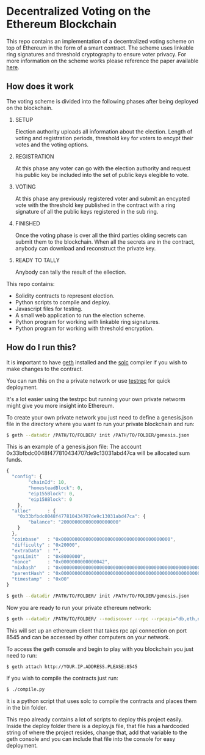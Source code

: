 # Decentralized Voting on the Ethereum Blockchain

This repo contains an implementation of a decentralized voting scheme on top of Ethereum in the form of a smart contract. The scheme uses linkable ring signatures and threshold cryptography to ensure voter privacy. For more information on the scheme works please reference the paper available [here](http://aleph.com.mx/docs/blockchain_voting.pdf).


## How does it work

The voting scheme is divided into the following phases after being deployed on the blockchain.

1. SETUP

    Election authority uploads all information about the election. Length of voting and registration periods, threshold key for voters to encypt their votes and the voting options. 
    

2. REGISTRATION
    
    At this phase any voter can go with the election authority and request his public key be included into the set of public keys elegible to vote. 
    
    
3. VOTING

    At this phase any previously registered voter and submit an encypted vote with the threshold key published in the contract with a ring signature of all the public keys registered in the sub ring.

4. FINISHED

    Once the voting phase is over all the third parties olding secrets can submit them to the blockchain. When all the secrets are in the contract, anybody can download and reconstruct the private key.
    

5. READY TO TALLY

    Anybody can tally the result of the ellection.


This repo contains:

- Solidity contracts to represent election.
- Python scripts to compile and deploy.
- Javascript files for testing.
- A small web application to run the election scheme.
- Python program for working with linkable ring signatures.
- Python program for working with threshold encryption.


## How do I run this?



It is important to have [geth](https://github.com/ethereum/go-ethereum/wiki/Installing-Geth) installed and the [solc](https://solidity.readthedocs.io/en/develop/installing-solidity.html) compiler if you wish to make changes to the contract. 

You can run this on the a private network or use [testrpc](https://github.com/ethereumjs/testrpc) for quick deployment.

It's a lot easier using the testrpc but running your own private networm might give you more insight into Ethereum.

To create your own private network you just need to define a genesis.json file in the directory where you want to run your private blockchain and run:

```bash
$ geth --datadir /PATH/TO/FOLDER/ init /PATH/TO/FOLDER/genesis.json
```
This is an example of a genesis.json file:
The account 0x33bfbdc0048f477810434707de9c13031abd47ca will be allocated sum funds.

```javascript
{
  "config": {
        "chainId": 10,
        "homesteadBlock": 0,
        "eip155Block": 0,
        "eip158Block": 0
    },
  "alloc"      : {
    "0x33bfbdc0048f477810434707de9c13031abd47ca": {
        "balance": "200000000000000000000"
    }
  },
  "coinbase"   : "0x0000000000000000000000000000000000000000",
  "difficulty" : "0x20000",
  "extraData"  : "",
  "gasLimit"   : "0x8000000",
  "nonce"      : "0x0000000000000042",
  "mixhash"    : "0x0000000000000000000000000000000000000000000000000000000000000000",
  "parentHash" : "0x0000000000000000000000000000000000000000000000000000000000000000",
  "timestamp"  : "0x00"
}
```


```bash
$ geth --datadir /PATH/TO/FOLDER/ init /PATH/TO/FOLDER/genesis.json
```

Now you are ready to run your private ethereum network:

```bash
$ geth --datadir /PATH/TO/FOLDER/ --nodiscover --rpc --rpcapi="db,eth,net,web3,personal,miner,admin" --rpcport "8545" --rpcaddr "0.0.0.0" --rpccorsdomain "*" --nat "any"
```

This will set up an ethereum client that takes rpc api connection on port 8545 and can be accessed by other computers on your network.

To access the geth console and begin to play with you blockchain you just need to run: 

```bash
$ geth attach http://YOUR.IP.ADDRESS.PLEASE:8545
```

If you wish to compile the contracts just run:

```bash
$ ./compile.py
```

It is a python script that uses solc to compile the contracts and places them in the bin folder.

This repo already contains a lot of scripts to deploy this project easily. Inside the deploy folder there is a deploy.js file, that file has a hardcoded string of where the project resides, change that, add that variable to the geth console and you can include that file into the console for easy deployment.

